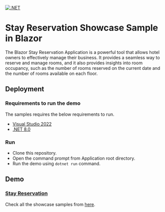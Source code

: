[![.NET](https://github.com/ArunKumar-SF3979/blazor-showcase-stay-reservation/actions/workflows/dotnet.yml/badge.svg)](https://github.com/ArunKumar-SF3979/blazor-showcase-stay-reservation/actions/workflows/dotnet.yml)

# Stay Reservation Showcase Sample in Blazor

The Blazor Stay Reservation Application is a powerful tool that allows hotel owners to effectively manage their business. It provides a seamless way to reserve and manage rooms, and it also provides insights into room occupancy, such as the number of rooms reserved on the current date and the number of rooms available on each floor.

## Deployment

### Requirements to run the demo

The samples requires the below requirements to run.

- [Visual Studio 2022](https://visualstudio.microsoft.com/vs/)
- [.NET 8.0](https://dotnet.microsoft.com/en-us/download/dotnet/8.0)

### Run

- Clone this repository.
- Open the command prompt from Application root directory.
- Run the demo using `dotnet run` command.

## Demo

### <a href="https://blazor.syncfusion.com/showcase/stay-reservation" target="_blank">Stay Reservation</a>

Check all the showcase samples from <a href="https://blazor.syncfusion.com" target="_blank">here</a>.
